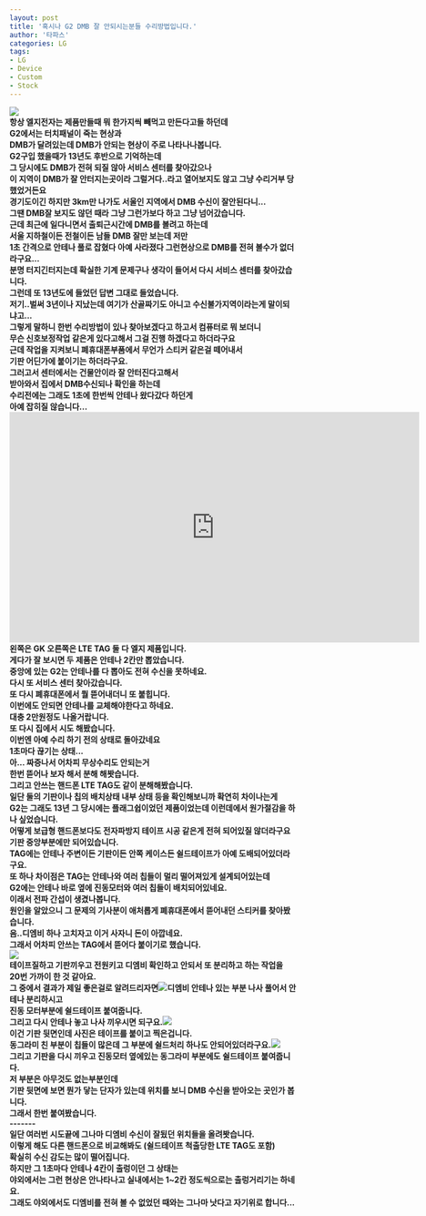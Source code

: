 ```yaml
---
layout: post
title: '혹시나 G2 DMB 잘 안되시는분들 수리방법입니다.'
author: '타파스'
categories: LG
tags:
- LG
- Device
- Custom
- Stock
---
```



<script> location.href='https://cafe.naver.com/develoid/632122' ; </script>

<div><img src="https://cafeptthumb-phinf.pstatic.net/20151002_260/hsb9504_1443716027865R7a28_JPEG/%B8%AE%B4%BA%BE%F3%B0%D4%BD%C3%C6%C7%BE%E7%BD%C4_%C0%CF%B9%DD.jpg?type=w740"><div><b></div><div><b></div><div><b></div><div><b></div><div><b></div><div><span>항상 엘지전자는 제품만들때 뭐 한가지씩 빼먹고 만든다고들 하던데</span></div><div><span>G2에서는 터치패널이 죽는 현상과</span></div><div><span>DMB가 달려있는데 DMB가 안되는 현상이 주로 나타나나봅니다.</span></div><div><b></div><div><span>G2구입 했을때가 13년도 후반으로 기억하는데</span></div><div><span>그 당시에도 DMB가 전혀 되질 않아 서비스 센터를 찾아갔으나</span></div><div><span>이 지역이 DMB가 잘 안터지는곳이라 그럴거다..라고 열어보지도 않고 그냥 수리거부 당했었거든요</span></div><div><span>경기도이긴 하지만 3km만 나가도 서울인 지역에서 DMB 수신이 잘안된다니...</span></div><div><span>그땐 DMB잘 보지도 않던 때라 그냥 그런가보다 하고 그냥 넘어갔습니다.</span></div><div><b></div><div><span>근데 최근에 일다니면서 출퇴근시간에 DMB를 볼려고 하는데</span></div><div><span>서울 지하철이든 전철이든 남들 DMB 잘만 보는데 저만</span></div><div><span>1초 간격으로 안테나 풀로 잡혔다 아예 사라졌다 그런현상으로 DMB를 전혀 볼수가 없더라구요...</span></div><div><span>분명 터지긴터지는데 확실한 기계 문제구나 생각이 들어서 다시 서비스 센터를 찾아갔습니다.</span></div><div><span>그런데 또 13년도에 들었던 답변 그대로 들었습니다.</span></div><div><b></div><div><span>저기..벌써 3년이나 지났는데 여기가 산골짜기도 아니고 수신불가지역이라는게 말이되냐고...</span></div><div><b></div><div><span>그렇게 말하니 한번 수리방법이 있나 찾아보겠다고 하고서 컴퓨터로 뭐 보더니&nbsp;</span></div><div><span>무슨 신호보정작업 같은게 있다고해서 그걸 진행 하겠다고 하더라구요</span></div><div><span>근데 작업을 지켜보니 폐휴대폰부품에서 무언가 스티커 같은걸 떼어내서</span></div><div><span>기판 어딘가에 붙이기는 하더라구요.</span></div><div><b></div><div><span>그러고서 센터에서는 건물안이라 잘 안터진다고해서</span></div><div><span>받아와서 집에서 DMB수신되나 확인을 하는데</span></div><div><span>수리전에는 그래도 1초에 한번씩 안테나 왔다갔다 하던게</span></div><div><span>아예 잡히질 않습니다...</span></div><div><b></div><div><b></div><div><iframe frameborder="0" scrolling="no" name="mplayer" title="플레이어" width="720" height="405" src="https://serviceapi.nmv.naver.com/view/ugcPlayer.nhn?vid=1CF2485FD8FF277C1672909DE1F3D56A1DE7&amp;inKey=V124aa1c0e55f7994dac48379d9bf0c21bb7cd1f108a1966c9b61b5e6346c459ee7568379d9bf0c21bb7c&amp;wmode=opaque&amp;hasLink=0&amp;autoPlay=false&amp;beginTime=0" allowfullscreen="allowfullscreen"></iframe><b><b><span>왼쪽은 GK 오른쪽은 LTE TAG 둘 다 엘지 제품입니다.</span></div><div><span>게다가 잘 보시면 두 제품은 안테나 2칸만 뽑았습니다.</span></div><div><span>중앙에 있는 G2는 안테나를 다 뽑아도 전혀 수신을 못하네요.</span></div><div><b></div><div><span>다시 또 서비스 센터 찾아갔습니다.</span></div><div><span>또 다시 폐휴대폰에서 뭘 뜯어내더니 또 붙힙니다.</span></div><div><span>이번에도 안되면 안테나를 교체해야한다고 하네요.</span></div><div><span>대충 2만원정도 나올거랍니다.</span></div><div><b></div><div><span>또 다시 집에서 시도 해봤습니다.</span></div><div><span>이번엔 아예 수리 하기 전의 상태로 돌아갔네요</span></div><div><span>1초마다 끊기는 상태...</span></div><div><b></div><div><span>아... 짜증나서 어차피 무상수리도 안되는거</span></div><div><span>한번 뜯어나 보자 해서 분해 해봣습니다.</span></div><div><span>그리고 안쓰는 핸드폰 LTE TAG도 같이 분해해봤습니다.</span></div><div><b></div><div><span>일단 둘의 기판이나 칩의 배치상태 내부 상태 등을 확인해보니까 확연히 차이나는게</span></div><div><span>G2는 그래도 13년 그 당시에는 플래그쉽이었던 제품이었는데 이런데에서 원가절감을 하나 싶었습니다.</span></div><div><b></div><div><span>어떻게 보급형 핸드폰보다도 전자파방지 테이프 시공 같은게 전혀 되어있질 않더라구요</span></div><div><span>기판 중앙부분에만 되어있습니다.</span></div><div><span>TAG에는 안테나 주변이든 기판이든 안쪽 케이스든 쉴드테이프가 아예 도배되어있더라구요.</span></div><div><b></div><div><span>또 하나 차이점은 TAG는 안테나와 여러 칩들이 멀리 떨어져있게 설계되어있는데</span></div><div><span>G2에는 안테나 바로 옆에 진동모터와 여러 칩들이 배치되어있네요.</span></div><div><span>이래서 전파 간섭이 생겼나봅니다.</span></div><div><b></div><div><span>원인을 알았으니 그 문제의 기사분이 애처롭게 폐휴대폰에서 뜯어내던 스티커를 찾아봤습니다.</span></div><div><span>음..디엠비 하나 고치자고 이거 사자니 돈이 아깝네요.</span></div><div><span>그래서 어차피 안쓰는 TAG에서 뜯어다 붙이기로 했습니다.</span></div><div><b></div><div><b></div><div><img src="https://cafeptthumb-phinf.pstatic.net/20160529_82/anstjd44nav_1464454732281bnw3D_JPEG/emi.JPG?type=w740"></div><div><b></div><div><b></div><div><span>테이프질하고 기판끼우고 전원키고 디엠비 확인하고 안되서 또 분리하고 하는 작업을</span></div><div><span>20번 가까이 한 것 같아요.</span></div><div><span>그 중에서 결과가 제일 좋은걸로 알려드리자면</span><b><b><img src="https://cafeptthumb-phinf.pstatic.net/20160529_123/anstjd44nav_1464454732614khacg_JPEG/DPP_163.JPG?type=w740"><b><b><b><span>디엠비 안테나 있는 부분 나사 풀어서 안테나 분리하시고</span></div><div><span>진동 모터부분에 쉴드테이프 붙여줍니다.</span></div><div><span>그리고 다시 안테나 놓고 나사 끼우시면 되구요.</span><b><b><b><img src="https://cafeptthumb-phinf.pstatic.net/20160529_63/anstjd44nav_1464454732898Gw2VE_JPEG/DPP_164.JPG?type=w740"><b><b><b></div><div><span>이건 기판 뒷면인데 사진은 테이프를 붙이고 찍은겁니다.</span></div><div><span>동그라미 친 부분이 칩들이 많은데 그 부분에 쉴드처리 하나도 안되어있더라구요.</span><b><b><b><b><img src="https://cafeptthumb-phinf.pstatic.net/20160529_38/anstjd44nav_1464454733152MEyYP_JPEG/DPP_165.JPG?type=w740"><b></div><div><b></div><div><span>그리고 기판을 다시 끼우고 진동모터 옆에있는 동그라미 부분에도 쉴드테이프 붙여줍니다.</span></div><div><span>저 부분은 아무것도 없는부분인데</span></div><div><span>기판 뒷면에 보면 뭔가 닿는 단자가 있는데 위치를 보니 DMB 수신을 받아오는 곳인가 봅니다.</span></div><div><span>그래서 한번 붙여봤습니다.</span></div><div><b></div><div><span>-------</span></div><div><b></div><div><span>일단 여러번 시도끝에 그나마 디엠비 수신이 잘됬던 위치들을 올려봣습니다.</span></div><div><span>이렇게 해도 다른 핸드폰으로 비교해봐도&nbsp;</span><span>(쉴드테이프 척출당한 LTE TAG도 포함)</span></div><div><span>확실히 수신 감도는 많이 떨어집니다.</span></div><div><span>하지만 그 1초마다 안테나 4칸이 출렁이던 그 상태는</span></div><div><span>야외에서는 그런 현상은 안나타나고 실내에서는 1~2칸 정도씩으로는 출렁거리기는 하네요.</span></div><div><span>그래도 야외에서도 디엠비를 전혀 볼 수 없었던 때와는 그나마 낫다고 자기위로 합니다...</span></div><div><b></div></div>
